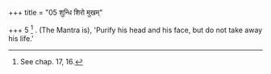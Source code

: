 +++
title = "05 शुन्धि शिरो मुखम्"

+++
5 [^2] . (The Mantra is), 'Purify his head and his face, but do not take away his life.'


[^2]:  See chap. 17, 16.
